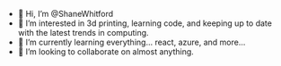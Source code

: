 - 👋 Hi, I’m @ShaneWhitford
- 👀 I’m interested in 3d printing, learning code, and keeping up to date with the latest trends in computing.
- 🌱 I’m currently learning everything... react, azure, and more...
- 💞️ I’m looking to collaborate on almost anything.

<!---
ShaneWhitford/ShaneWhitford is a ✨ special ✨ repository because its `README.md` (this file) appears on your GitHub profile.
You can click the Preview link to take a look at your changes.
--->
